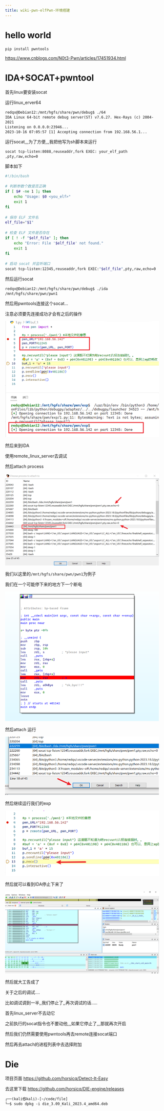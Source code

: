 ```yaml
---
title: wiki-pwn-elfPwn-环境搭建
---
```






# hello world

```
pip install pwntools

```



https://www.cnblogs.com/N0t3-Pwn/articles/17451934.html



# IDA+SOCAT+pwntool



首先linux要安装socat



运行linux_erver64

```
redqx@Debian12:/mnt/hgfs/share/pwn/debug$ ./64
IDA Linux 64-bit remote debug server(ST) v7.6.27. Hex-Rays (c) 2004-2021
Listening on 0.0.0.0:23946...
2023-10-16 07:05:57 [1] Accepting connection from 192.168.56.1...
```



运行socat,,,为了方便,,,我把他写为sh脚本来运行

```
socat tcp-listen:8088,reuseaddr,fork EXEC: your_elf_path ,pty,raw,echo=0
```

脚本如下

```sh
#!/bin/bash

# 判断参数个数是否正确
if [ $# -ne 1 ]; then
    echo "Usage: $0 <you_elf>"
    exit 1
fi

# 保存 ELF 文件名
elf_file="$1"

# 检查 ELF 文件是否存在
if [ ! -f "$elf_file" ]; then
    echo "Error: File '$elf_file' not found."
    exit 1
fi

# 启动 socat 并监听端口
socat tcp-listen:12345,reuseaddr,fork EXEC:"$elf_file",pty,raw,echo=0
```



然后运行socat

```
redqx@Debian12:/mnt/hgfs/share/pwn/debug$ ./ida /mnt/hgfs/share/pwn/pwn1
```



然后用pwntools连接这个socat...

注意必须要先连接成功才会有之后的操作

![image-20231016191039365](./img/image-20231016191039365.png)

然后来到IDA

使用remote_linux_server去调试

然后attach process

![image-20231016191203437](./img/image-20231016191203437.png)

我们以这里的`/mnt/hgfs/share/pwn/pwn1`为例子

我们在一个可能停下来的地方下一个断电

![image-20231016191252126](./img/image-20231016191252126.png)

然后attach 运行

![image-20231016191311488](./img/image-20231016191311488.png)



然后继续运行我们的exp

![image-20231016191534829](./img/image-20231016191534829.png)

然后就可以看到IDA停止下来了

![image-20231016191557373](./img/image-20231016191557373.png)

然后就大工告成了

关于之后的调试....

比如调试调到一半,,我们停止了,,再次调试的话.....



首先linux_server不去动它

之前执行的socat指令也不要动他,,,如果它停止了,,,那就再次开启

然后我们仍然需要使用pwntools再去remote连接socat端口

然后再去attach的进程列表中去选择附加



# Die

项目页面 https://github.com/horsicq/Detect-It-Easy

去这里下载  https://github.com/horsicq/DIE-engine/releases

```
┌──(kali㉿kali)-[~/code/file]
└─$ sudo dpkg -i die_3.09_Kali_2023.4_amd64.deb
```



